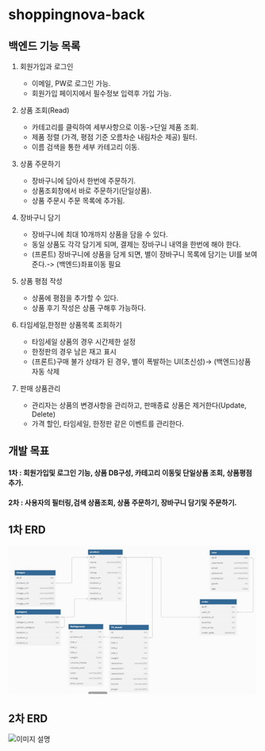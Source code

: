 # shoppingnova-back

## 백엔드 기능 목록

1. 회원가입과 로그인
    - 이메일, PW로 로그인 가능.
    - 회원가입 페이지에서 필수정보 입력후 가입 가능.

2. 상품 조회(Read)
    - 카테고리를 클릭하여 세부사항으로 이동->단일 제품 조회.
    - 제품 정렬 (가격, 평점 기준 오름차순 내림차순 제공) 필터.
    - 이름 검색을 통한 세부 카테고리 이동.

3. 상품 주문하기
    - 장바구니에 담아서 한번에 주문하기.
    - 상품조회창에서 바로 주문하기(단일상품).
    - 상품 주문시 주문 목록에 추가됨.

4. 장바구니 담기
    - 장바구니에 최대 10개까지 상품을 담을 수 있다.
    - 동일 상품도 각각 담기게 되며, 결제는 장바구니 내역을 한번에 해야 한다. 
    - (프론트) 장바구니에 상품을 담게 되면, 별이 장바구니 목록에 담기는 UI를 보여준다.-> (백엔드)좌표이동 필요

5. 상품 평점 작성
    - 상품에 평점을 추가할 수 있다.
    - 상품 후기 작성은 상품 구해후 가능하다.

6. 타임세일,한정판 상품목록 조회하기
    - 타임세일 상품의 경우 시간제한 설정
    - 한정판의 경우 남은 재고 표시
    - (프론트)구매 불가 상태가 된 경우, 별이 폭발하는 UI(초신성)-> (백엔드)상품 자동 삭제 

7. 판매 상품관리
    - 관리자는 상품의 변경사항을 관리하고, 판매종료 상품은 제거한다(Update, Delete)
    - 가격 할인, 타임세일, 한정판 같은 이벤트를 관리한다. 

## 개발 목표

#### 1차 : 회원가입및 로그인 기능, 상품 DB구성, 카테고리 이동및 단일상품 조회, 상품평점 추가.
#### 2차 : 사용자의 필터링,검색 상품조회, 상품 주문하기, 장바구니 담기및 주문하기.



## 1차 ERD
<img src="./imgs/ERD-1.JPG" alt="이미지 설명" width="500" height="300">

## 2차 ERD
<img src="./imgs/ERD-2.JPG" alt="이미지 설명" width="500" height="300">
